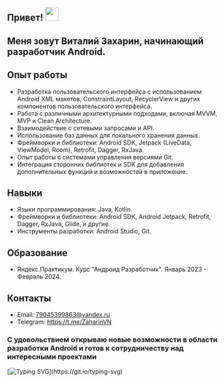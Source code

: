 ## Привет! <img src="https://github.com/blackcater/blackcater/raw/main/images/Hi.gif" height="32"/></h1>

## Меня зовут Виталий Захарин, начинающий разработчик Android.

## Опыт работы

- Разработка пользовательского интерфейса с использованием Android XML макетов, ConstraintLayout, RecyclerView и других компонентов пользовательского интерфейса.
- Работа с различными архитектурными подходами, включая MVVM, MVP и Clean Architecture.
- Взаимодействие с сетевыми запросами и API.
- Использование баз данных для локального хранения данных.
- Фреймворки и библиотеки: Android SDK, Jetpack (LiveData, ViewModel, Room), Retrofit, Dagger, RxJava.
- Опыт работы с системами управления версиями Git.
- Интеграция сторонних библиотек и SDK для добавления дополнительных функций и возможностей в приложение.

## Навыки

- Языки программирования: Java, Kotlin.
- Фреймворки и библиотеки: Android SDK, Android Jetpack, Retrofit, Dagger, RxJava, Glide, и другие.
- Инструменты разработки: Android Studio, Git.

## Образование

- Яндекс.Практикум. Курс "Андроид Разработчик". Январь 2023 - Февраль 2024.
  
## Контакты

- Email: 79045399863@yandex.ru
- Telegram: https://t.me/ZaharinVN

### С удовольствием открываю новые возможности в области разработки Android и готов к сотрудничеству над интересными проектами 
[![Typing SVG](https://readme-typing-svg.herokuapp.com?color=%2336BCF7&lines=Большое+спасибо+за+внимание!)](https://git.io/typing-svg)

